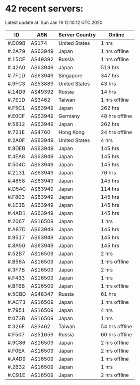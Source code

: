 # 42 recent servers:

Latest update at: Sun Jan 19 12:10:12 UTC 2020

| ID | ASN | Server Country | Online |
| -- | --- | -------------- | ------ |
| #.D09B | AS174 | United States | 1 hrs |
| #.2A79 | AS63949 | Japan | 1 hrs offline |
| #.15CF | AS49392 | Russia | 1 hrs offline |
| #.42A0 | AS63949 | Japan | 519 hrs |
| #.7F1D | AS63949 | Singapore | 347 hrs |
| #.9FC3 | AS53889 | United States | 43 hrs |
| #.14D9 | AS49392 | Russia | 14 hrs |
| #.7E1D | AS3462 | Taiwan | 1 hrs offline |
| #.F5C1 | AS63949 | Japan | 262 hrs |
| #.E0CF | AS63949 | Germany | 48 hrs offline |
| #.5812 | AS63949 | Japan | 262 hrs |
| #.721E | AS4760 | Hong Kong | 24 hrs offline |
| #.2A0F | AS63949 | United States | 4 hrs |
| #.8DEB | AS63949 | Japan | 145 hrs |
| #.4EA8 | AS63949 | Japan | 145 hrs |
| #.504C | AS63949 | Japan | 145 hrs |
| #.2131 | AS63949 | Japan | 76 hrs |
| #.4858 | AS63949 | Japan | 145 hrs |
| #.D54C | AS63949 | Japan | 114 hrs |
| #.F803 | AS63949 | Japan | 145 hrs |
| #.1E3B | AS63949 | Japan | 145 hrs |
| #.4AD1 | AS63949 | Japan | 145 hrs |
| #.2067 | AS16509 | Japan | 1 hrs |
| #.A87D | AS63949 | Japan | 145 hrs |
| #.9517 | AS63949 | Japan | 145 hrs |
| #.8A50 | AS63949 | Japan | 145 hrs |
| #.52B7 | AS16509 | Japan | 2 hrs |
| #.B58A | AS16509 | Japan | 1 hrs offline |
| #.3F7B | AS16509 | Japan | 2 hrs |
| #.F433 | AS16509 | Japan | 1 hrs |
| #.BFBB | AS16509 | Japan | 1 hrs offline |
| #.5CBD | AS48347 | Russia | 61 hrs |
| #.AC73 | AS16509 | Japan | 1 hrs offline |
| #.7951 | AS16509 | Japan | 4 hrs |
| #.073B | AS16509 | Japan | 1 hrs |
| #.326F | AS3462 | Taiwan | 54 hrs offline |
| #.F507 | AS51659 | Russia | 60 hrs offline |
| #.9C86 | AS16509 | Japan | 2 hrs offline |
| #.F0EA | AS16509 | Japan | 2 hrs offline |
| #.A4D9 | AS16509 | Japan | 1 hrs offline |
| #.2B32 | AS16509 | Japan | 1 hrs |
| #.C91E | AS16509 | Japan | 2 hrs offline |

